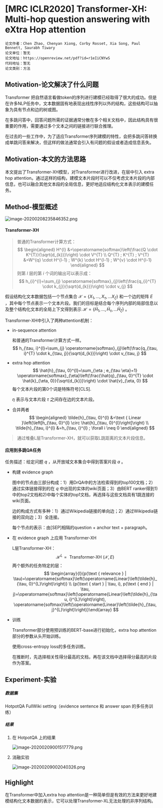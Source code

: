 # [MRC ICLR2020] Transformer-XH: Multi-hop question answering with eXtra Hop attention

```
论文作者：Chen Zhao, Chenyan Xiong, Corby Rosset, Xia Song, Paul Bennett, Saurabh Tiwary
论文单位：暂无
论文地址：https://openreview.net/pdf?id=r1eIiCNYwS
代码地址：暂无
论文类别：方法
```

## Motivation-论文解决了什么问题

Transformer 把自然语言看做token的序列进行建模已经取得了很大的成功。但是在许多NLP任务中，文本数据固有地表现出线性序列以外的结构，这些结构可以抽象为具有节点和边的树或图。

在多跳问答中，回答问题所需的证据通常分散在多个相关文档中，因此结构具有很重要的作用，需要通过多个文本之间的链接进行联合推理。

在过去的一些工作中，为了适应Transformer序列建模的特性，会把多跳问答转换成单跳问答来解决，但这样的做法通常会引入有问题的假设或者造成信息丢失。



## Motivation-本文的方法思路

本文提出了Transformer-XH模型，对Transformer进行改进，在层中引入 extra hop attention。通过这样的结构，建模文本片段时可以不仅考虑文本片段的内部信息，也可以融合其他文本段的全局信息，更好地适应结构化文本表示的建模任务。



## Method-模型概述

![image-20200208235846352.png](https://i.loli.net/2020/02/09/cR1iKzngVkpIHOQ.png)

#### Transformer-XH

> 普通的Transformer计算方式：
> $$
> \begin{aligned} H^{l} &=\operatorname{softmax}\left(\frac{Q \cdot K^{T}}{\sqrt{d_{k}}}\right) \cdot V^{T} \\ Q^{T} ; K^{T} ; V^{T} &=W^{q} \cdot H^{l-1} ; W^{k} \cdot H^{l-1} ; W^{v} \cdot H^{l-1} \end{aligned}
> $$
> 则第 $l$ 层的第 $i$ 个词的输出可以表示成：
> $$
> h_{i}^{l}=\sum_{j} \operatorname{softmax}_{j}\left(\frac{q_{i}^{T} \cdot k_{j}}{\sqrt{d_{k}}}\right) \cdot v_{j}
> $$

假设结构化文本数据包括一个节点集合 $\mathcal{X}=\left\{X_{1}, \ldots, X_{\tau}, \ldots X_{\zeta}\right\}$ 和一个边的矩阵 $E$ ，其中每个节点表示一个文本片段。我们的目标是结合每个序列内部的局部信息以及整个结构化文本的全局上下文得到表示 $\mathcal{H}=\left\{\tilde{H}_{1}, \ldots, \tilde{H}_{\tau}, \ldots \tilde{H}_{\zeta}\right\}$ 。

Transformer-XH中引入了两种attention机制：

- in-sequence attention

  和普通的Transformer计算方式一样。
  $$
  h_{\tau, i}^{l}=\sum_{j} \operatorname{softmax}_{j}\left(\frac{q_{\tau, i}^{T} \cdot k_{\tau, j}}{\sqrt{d_{k}}}\right) \cdot v_{\tau, j}
  $$

- extra hop attention
  $$
  \hat{h}_{\tau, 0}^{l}=\sum_{\eta ; e_{\tau \eta}=1} \operatorname{softmax}_{\eta}\left(\frac{\hat{q}_{\tau, 0}^{T} \cdot \hat{k}_{\eta, 0}}{\sqrt{d_{k}}}\right) \cdot \hat{v}_{\eta, 0}
  $$
  每个文本片段的第0个词是特殊符号[CLS].

  $\eta$ 表示与文本片段 $\tau$ 之间存在边的文本片段。

- 合并两者
  $$
  \begin{aligned} \tilde{h}_{\tau, 0}^{l} &=\text { Linear }\left(\left[h_{\tau, 0}^{l} \circ \hat{h}_{\tau, 0}^{l}\right]\right) \\ \tilde{h}_{\tau, i}^{l} &=h_{\tau, i}^{l} ; \forall i \neq 0 \end{aligned}
  $$

> 通过堆叠L层Transformer-XH，就可以获取L跳距离的文本片段信息。


#### 应用到多跳QA任务

任务描述：给定问题 $q$ ，从开放域文本集合中得到答案片段 $a$ 。

- 构建 evidence graph

  图中的节点由三部分构成：1）用DrQA中的方法检索得到的top100文档；2）通过实体链接得到的在 $q$ 中出现的实体的wiki页面；3）由BERT ranker得到1)中的top2文档和2)中每个实体的top1文档，再选择与这些文档具有1跳连接的wiki页面。

  边的构成方式有多种：1）通过Wikipedia链接的单向边；2）通过Wikipedia链接的双向边；3）全连接。

  每个节点的表示：由[SEP]相隔的question + anchor text + paragraph。

- 在 evidence graph 上应用 Transformer-XH

  L层Transformer-XH：
  $$
  \mathcal{H}^{L}=\text { Transformer-XH }(\mathcal{X}, E)
  $$
  两个额外的任务特定的层：
  $$
  \begin{array}{l}{p(\text { relevance } | \tau)=\operatorname{softmax}\left(\operatorname{Linear}\left(\tilde{h}_{\tau, 0}^{L}\right)\right)} \\ {p(\text { start } | \tau, i), p(\text { end } | \tau, j)=\operatorname{softmax}\left(\operatorname{Linear}\left(\tilde{h}_{\tau, i}^{L}\right)\right), \operatorname{softmax}\left(\operatorname{Linear}\left(\tilde{h}_{\tau, j}^{L}\right)\right)}\end{array}
  $$

- 训练

  Transformer部分使用预训练的BERT-base进行初始化，extra hop attention部分的参数从头开始训练。

  使用cross-entropy loss的多任务训练。

  在推断时，先选择相关性得分最高的文档，再在该文档中选择得分最高的片段作为答案。



## Experiment-实验

##### 数据集

HotpotQA FullWiki setting（evidence sentence 和 answer span 的多任务训练）

##### 结果

1. 在 HotpotQA 上的结果

   ![image-20200209001517779.png](https://i.loli.net/2020/02/09/BIWCzr6qSihXLEM.png)

2. 消融实验

   ![image-20200209002040326.png](https://i.loli.net/2020/02/09/CxEeo82d7tyFN3s.png)



## Highlight

在Transformer中加入extra hop attention是一种简单但是有效的方法来更好地建模结构化文本数据的表示，它可以处理Transformer-XL无法处理的非序列结构。